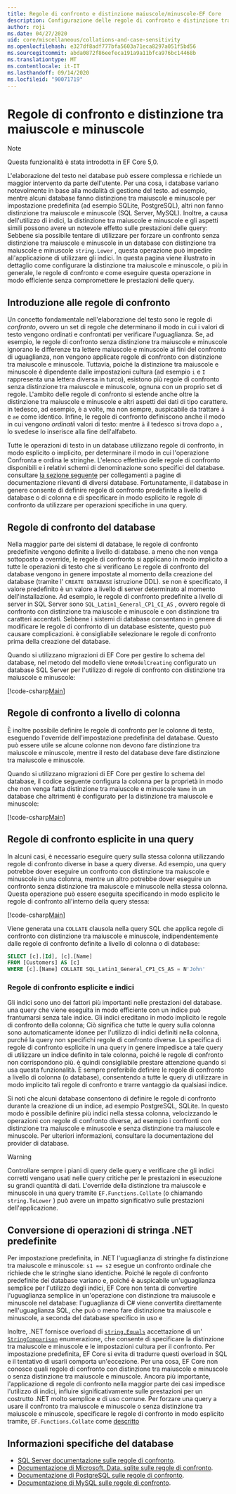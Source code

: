 ```yaml
---
title: Regole di confronto e distinzione maiuscole/minuscole-EF Core
description: Configurazione delle regole di confronto e distinzione tra maiuscole e minuscole nel database e nelle query con Entity Framework Core
author: roji
ms.date: 04/27/2020
uid: core/miscellaneous/collations-and-case-sensitivity
ms.openlocfilehash: e327df8adf777bfa5603a71eca8297a051f5bd56
ms.sourcegitcommit: abda0872f86eefeca191a9a11bfca976bc14468b
ms.translationtype: MT
ms.contentlocale: it-IT
ms.lasthandoff: 09/14/2020
ms.locfileid: "90071719"
---
```

# <a name="collations-and-case-sensitivity"></a>Regole di confronto e distinzione tra maiuscole e minuscole

> [!NOTE]
> Questa funzionalità è stata introdotta in EF Core 5,0.

L'elaborazione del testo nei database può essere complessa e richiede un maggior intervento da parte dell'utente. Per una cosa, i database variano notevolmente in base alla modalità di gestione del testo. ad esempio, mentre alcuni database fanno distinzione tra maiuscole e minuscole per impostazione predefinita (ad esempio SQLite, PostgreSQL), altri non fanno distinzione tra maiuscole e minuscole (SQL Server, MySQL). Inoltre, a causa dell'utilizzo di indici, la distinzione tra maiuscole e minuscole e gli aspetti simili possono avere un notevole effetto sulle prestazioni delle query: Sebbene sia possibile tentare di utilizzare per forzare un confronto senza distinzione tra maiuscole e minuscole in un database con distinzione tra maiuscole e minuscole `string.Lower` , questa operazione può impedire all'applicazione di utilizzare gli indici. In questa pagina viene illustrato in dettaglio come configurare la distinzione tra maiuscole e minuscole, o più in generale, le regole di confronto e come eseguire questa operazione in modo efficiente senza compromettere le prestazioni delle query.

## <a name="introduction-to-collations"></a>Introduzione alle regole di confronto

Un concetto fondamentale nell'elaborazione del testo sono le regole di *confronto*, ovvero un set di regole che determinano il modo in cui i valori di testo vengono ordinati e confrontati per verificare l'uguaglianza. Se, ad esempio, le regole di confronto senza distinzione tra maiuscole e minuscole ignorano le differenze tra lettere maiuscole e minuscole ai fini del confronto di uguaglianza, non vengono applicate regole di confronto con distinzione tra maiuscole e minuscole. Tuttavia, poiché la distinzione tra maiuscole e minuscole è dipendente dalle impostazioni cultura (ad esempio `i` e `I` rappresenta una lettera diversa in turco), esistono più regole di confronto senza distinzione tra maiuscole e minuscole, ognuna con un proprio set di regole. L'ambito delle regole di confronto si estende anche oltre la distinzione tra maiuscole e minuscole e altri aspetti dei dati di tipo carattere. in tedesco, ad esempio, è a volte, ma non sempre, auspicabile da trattare `ä` e `ae` come identico. Infine, le regole di confronto definiscono anche il modo in cui vengono *ordinati*i valori di testo: mentre `ä` il tedesco si trova dopo `a` , lo svedese lo inserisce alla fine dell'alfabeto.

Tutte le operazioni di testo in un database utilizzano regole di confronto, in modo esplicito o implicito, per determinare il modo in cui l'operazione Confronta e ordina le stringhe. L'elenco effettivo delle regole di confronto disponibili e i relativi schemi di denominazione sono specifici del database. consultare [la sezione seguente](#database-specific-information) per collegamenti a pagine di documentazione rilevanti di diversi database. Fortunatamente, il database in genere consente di definire regole di confronto predefinite a livello di database o di colonna e di specificare in modo esplicito le regole di confronto da utilizzare per operazioni specifiche in una query.

## <a name="database-collation"></a>Regole di confronto del database

Nella maggior parte dei sistemi di database, le regole di confronto predefinite vengono definite a livello di database. a meno che non venga sottoposto a override, le regole di confronto si applicano in modo implicito a tutte le operazioni di testo che si verificano Le regole di confronto del database vengono in genere impostate al momento della creazione del database (tramite l' `CREATE DATABASE` istruzione DDL). se non è specificato, il valore predefinito è un valore a livello di server determinato al momento dell'installazione. Ad esempio, le regole di confronto predefinite a livello di server in SQL Server sono `SQL_Latin1_General_CP1_CI_AS` , ovvero regole di confronto con distinzione tra maiuscole e minuscole e con distinzione tra caratteri accentati. Sebbene i sistemi di database consentano in genere di modificare le regole di confronto di un database esistente, questo può causare complicazioni. è consigliabile selezionare le regole di confronto prima della creazione del database.

Quando si utilizzano migrazioni di EF Core per gestire lo schema del database, nel metodo del modello viene `OnModelCreating` configurato un database SQL Server per l'utilizzo di regole di confronto con distinzione tra maiuscole e minuscole:

[!code-csharp[Main](../../../samples/core/Miscellaneous/Collations/Program.cs?range=40)]

## <a name="column-collation"></a>Regole di confronto a livello di colonna

È inoltre possibile definire le regole di confronto per le colonne di testo, eseguendo l'override dell'impostazione predefinita del database. Questo può essere utile se alcune colonne non devono fare distinzione tra maiuscole e minuscole, mentre il resto del database deve fare distinzione tra maiuscole e minuscole.

Quando si utilizzano migrazioni di EF Core per gestire lo schema del database, il codice seguente configura la colonna per la proprietà in modo che non venga fatta distinzione tra maiuscole e minuscole `Name` in un database che altrimenti è configurato per la distinzione tra maiuscole e minuscole:

[!code-csharp[Main](../../../samples/core/Miscellaneous/Collations/Program.cs?name=OnModelCreating&highlight=6)]

## <a name="explicit-collation-in-a-query"></a>Regole di confronto esplicite in una query

In alcuni casi, è necessario eseguire query sulla stessa colonna utilizzando regole di confronto diverse in base a query diverse. Ad esempio, una query potrebbe dover eseguire un confronto con distinzione tra maiuscole e minuscole in una colonna, mentre un altro potrebbe dover eseguire un confronto senza distinzione tra maiuscole e minuscole nella stessa colonna. Questa operazione può essere eseguita specificando in modo esplicito le regole di confronto all'interno della query stessa:

[!code-csharp[Main](../../../samples/core/Miscellaneous/Collations/Program.cs?name=SimpleQueryCollation)]

Viene generata una `COLLATE` clausola nella query SQL che applica regole di confronto con distinzione tra maiuscole e minuscole, indipendentemente dalle regole di confronto definite a livello di colonna o di database:

```sql
SELECT [c].[Id], [c].[Name]
FROM [Customers] AS [c]
WHERE [c].[Name] COLLATE SQL_Latin1_General_CP1_CS_AS = N'John'
```

### <a name="explicit-collations-and-indexes"></a>Regole di confronto esplicite e indici

Gli indici sono uno dei fattori più importanti nelle prestazioni del database. una query che viene eseguita in modo efficiente con un indice può frantumarsi senza tale indice. Gli indici ereditano in modo implicito le regole di confronto della colonna; Ciò significa che tutte le query sulla colonna sono automaticamente idonee per l'utilizzo di indici definiti nella colonna, purché la query non specifichi regole di confronto diverse. La specifica di regole di confronto esplicite in una query in genere impedisce a tale query di utilizzare un indice definito in tale colonna, poiché le regole di confronto non corrispondono più. è quindi consigliabile prestare attenzione quando si usa questa funzionalità. È sempre preferibile definire le regole di confronto a livello di colonna (o database), consentendo a tutte le query di utilizzare in modo implicito tali regole di confronto e trarre vantaggio da qualsiasi indice.

Si noti che alcuni database consentono di definire le regole di confronto durante la creazione di un indice, ad esempio PostgreSQL, SQLite. In questo modo è possibile definire più indici nella stessa colonna, velocizzando le operazioni con regole di confronto diverse, ad esempio i confronti con distinzione tra maiuscole e minuscole e senza distinzione tra maiuscole e minuscole. Per ulteriori informazioni, consultare la documentazione del provider di database.

> [!WARNING]
> Controllare sempre i piani di query delle query e verificare che gli indici corretti vengano usati nelle query critiche per le prestazioni in esecuzione su grandi quantità di dati. L'override della distinzione tra maiuscole e minuscole in una query tramite `EF.Functions.Collate` (o chiamando `string.ToLower` ) può avere un impatto significativo sulle prestazioni dell'applicazione.

## <a name="translation-of-built-in-net-string-operations"></a>Conversione di operazioni di stringa .NET predefinite

Per impostazione predefinita, in .NET l'uguaglianza di stringhe fa distinzione tra maiuscole e minuscole: `s1 == s2` esegue un confronto ordinale che richiede che le stringhe siano identiche. Poiché le regole di confronto predefinite dei database variano e, poiché è auspicabile un'uguaglianza semplice per l'utilizzo degli indici, EF Core non tenta di convertire l'uguaglianza semplice in un'operazione con distinzione tra maiuscole e minuscole nel database: l'uguaglianza di C# viene convertita direttamente nell'uguaglianza SQL, che può o meno fare distinzione tra maiuscole e minuscole, a seconda del database specifico in uso e

Inoltre, .NET fornisce overload di [`string.Equals`](/dotnet/api/system.string.equals#System_String_Equals_System_String_System_StringComparison_) accettazione di un' [`StringComparison`](/dotnet/api/system.stringcomparison) enumerazione, che consente di specificare la distinzione tra maiuscole e minuscole e le impostazioni cultura per il confronto. Per impostazione predefinita, EF Core si evita di tradurre questi overload in SQL e il tentativo di usarli comporta un'eccezione. Per una cosa, EF Core non conosce quali regole di confronto con distinzione tra maiuscole e minuscole o senza distinzione tra maiuscole e minuscole. Ancora più importante, l'applicazione di regole di confronto nella maggior parte dei casi impedisce l'utilizzo di indici, influire significativamente sulle prestazioni per un costrutto .NET molto semplice e di uso comune. Per forzare una query a usare il confronto tra maiuscole e minuscole o senza distinzione tra maiuscole e minuscole, specificare le regole di confronto in modo esplicito tramite, `EF.Functions.Collate` come [descritto](#explicit-collations-and-indexes)

## <a name="database-specific-information"></a>Informazioni specifiche del database

* [SQL Server documentazione sulle regole di confronto](/sql/relational-databases/collations/collation-and-unicode-support).
* [Documentazione di Microsoft. Data. sqlite sulle regole di confronto](/dotnet/standard/data/sqlite/collation).
* [Documentazione di PostgreSQL sulle regole di confronto](https://www.postgresql.org/docs/current/collation.html).
* [Documentazione di MySQL sulle regole di confronto](https://dev.mysql.com/doc/refman/en/charset-general.html).
